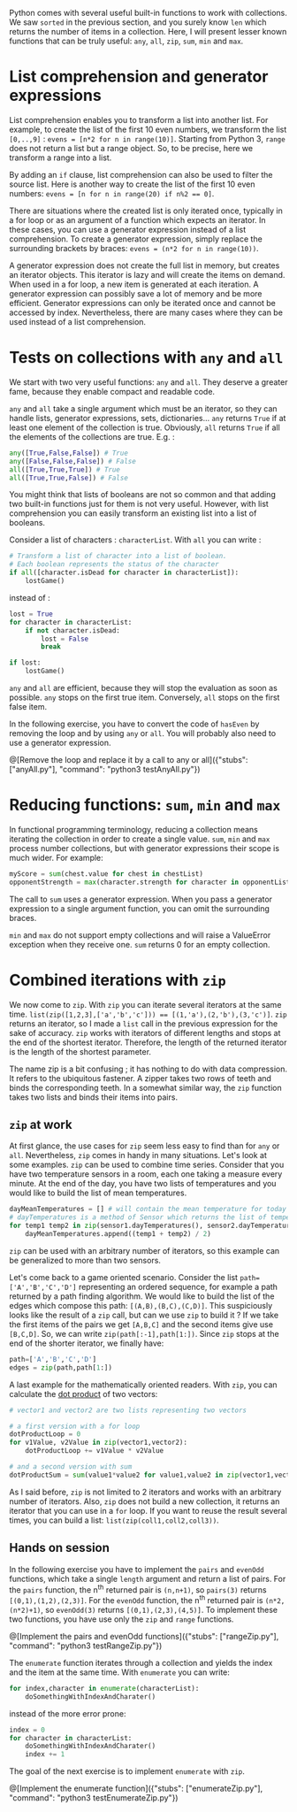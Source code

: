 
Python comes with several useful built-in functions to work with collections. We saw `sorted` in the previous section, and you surely know `len` which returns the number of items in a collection. Here, I will present lesser known functions that can be truly useful: `any`, `all`, `zip`, `sum`, `min` and `max`.

# List comprehension and generator expressions

List comprehension enables you to transform a list into another list. For example, to create the list of the first 10 even numbers, we transform the list `[0,..,9]` : `evens = [n*2 for n in range(10)]`. Starting from Python 3, `range` does not return a list but a range object. So, to be precise, here we transform a range into a list. 

By adding an `if` clause, list comprehension can also be used to filter the source list. Here is another way to create the list of the first 10 even numbers: `evens = [n for n in range(20) if n%2 == 0]`.   

There are situations where the created list is only iterated once, typically in a for loop or as an argument of a function which expects an iterator. In these cases, you can use a generator expression instead of a list comprehension. To create a generator expression, simply replace the surrounding brackets by braces: `evens = (n*2 for n in range(10))`. 

A generator expression does not create the full list in memory, but creates an iterator objects. This iterator is lazy and will create the items on demand. When used in a for loop, a new item is generated at each iteration. A generator expression can possibly save a lot of memory and be more efficient. Generator expressions can only be iterated once and cannot be accessed by index. Nevertheless, there are many cases where they can be used instead of a list comprehension.

# Tests on collections with `any` and `all`

We start with two very useful functions: `any` and `all`. They deserve a greater fame, because they enable compact and readable code.   

`any` and `all` take a single argument which must be an iterator, so they can handle lists, generator expressions, sets, dictionaries... `any` returns `True` if at least one element of the collection is true. Obviously, `all` returns `True` if all the elements of the collections are true. E.g. : 

```python
any([True,False,False]) # True
any([False,False,False]) # False
all([True,True,True]) # True
all([True,True,False]) # False
```

You might think that lists of booleans are not so common and that adding two built-in functions just for them is not very useful. However, with list comprehension you can easily transform an existing list into a list of booleans.

Consider a list of characters : `characterList`. With `all` you can write : 

```python
# Transform a list of character into a list of boolean.
# Each boolean represents the status of the character
if all([character.isDead for character in characterList]):
    lostGame()
```

instead of : 

```python
lost = True
for character in characterList:
    if not character.isDead:
        lost = False
        break

if lost:
    lostGame()
```

`any` and `all` are efficient, because they will stop the evaluation as soon as possible. `any` stops on the first true item. Conversely, `all` stops on the first false item. 

In the following exercise, you have to convert the code of `hasEven` by removing the loop and by using `any` or `all`. You will probably also need to use a generator expression.

@[Remove the loop and replace it by a call to any or all]({"stubs": ["anyAll.py"], "command": "python3 testAnyAll.py"})

# Reducing functions: `sum`, `min` and `max`

In functional programming terminology, reducing a collection means iterating the collection in order to create a single value. `sum`, `min` and `max` process number collections, but with generator expressions their scope is much wider. For example:
```python
myScore = sum(chest.value for chest in chestList)
opponentStrength = max(character.strength for character in opponentList)
```
The call to `sum` uses a generator expression. When you pass a generator expression to a single argument function, you can omit the surrounding braces.  

`min` and `max` do not support empty collections and will raise a ValueError exception when they receive one. `sum` returns 0  for an empty collection.

# Combined iterations with `zip`

We now come to `zip`. With `zip` you can iterate several iterators at the same time. `list(zip([1,2,3],['a','b','c'])) == [(1,'a'),(2,'b'),(3,'c')]`. `zip` returns an iterator, so I made a `list` call in the previous expression for the sake of accuracy. `zip` works with iterators of different lengths and stops at the end of the shortest iterator. Therefore, the length of the returned iterator is the length of the shortest parameter.  

The name zip is a bit confusing ; it has nothing to do with data compression. It refers to the ubiquitous fastener. A zipper takes two rows of teeth and binds the corresponding teeth. In a somewhat similar way, the `zip` function takes two lists and binds their items into pairs.   

## `zip` at work

At first glance, the use cases for `zip` seem less easy to find than for `any` or `all`. Nevertheless, `zip` comes in handy in many situations. Let's look at some examples. `zip` can be used to combine time series. Consider that you have two temperature sensors in a room, each one taking a measure every minute. At the end of the day, you have two lists of temperatures and you would like to build the list of mean temperatures.  

```python
dayMeanTemperatures = [] # will contain the mean temperature for today
# dayTemperatures is a method of Sensor which returns the list of temperatures for the current day
for temp1 temp2 in zip(sensor1.dayTemperatures(), sensor2.dayTemperatures()):
	dayMeanTemperatures.append((temp1 + temp2) / 2)
```
`zip` can be used with an arbitrary number of iterators, so this example can be generalized to more than two sensors.

Let's come back to a game oriented scenario. Consider the list `path=['A','B','C','D']` representing an ordered sequence, for example a path returned by a path finding algorithm. We would like to build the list of the edges which compose this path: `[(A,B),(B,C),(C,D)]`. This suspiciously looks like the result of a `zip` call, but can we use `zip` to build it ? If we take the first items of the pairs we get `[A,B,C]` and the second items give use `[B,C,D]`. So, we can write `zip(path[:-1],path[1:])`. Since `zip` stops at the end of the shorter iterator, we finally have:  

```python
path=['A','B','C','D']
edges = zip(path,path[1:])
```

<a name="dotProduct"></a>A last example for the mathematically oriented readers. With `zip`, you can calculate the [dot product](https://en.wikipedia.org/wiki/Dot_product) of two vectors: 
```python
# vector1 and vector2 are two lists representing two vectors

# a first version with a for loop
dotProductLoop = 0
for v1Value, v2Value in zip(vector1,vector2):
    dotProductLoop += v1Value * v2Value

# and a second version with sum
dotProductSum = sum(value1*value2 for value1,value2 in zip(vector1,vector2))
```
 
As I said before, `zip` is not limited to 2 iterators and works with an arbitrary number of iterators. Also, `zip` does not build a new collection, it returns an iterator that you can use in a `for` loop. If you want to reuse the result several times, you can build a list: `list(zip(coll1,coll2,coll3))`.  


## Hands on session

In the following exercise you have to implement the `pairs` and `evenOdd` functions, which take a single `length` argument and return a list of pairs. For the `pairs` function, the n<sup>th</sup> returned pair is `(n,n+1)`, so `pairs(3)` returns `[(0,1),(1,2),(2,3)]`. For the `evenOdd` function, the n<sup>th</sup> returned pair is `(n*2,(n*2)+1)`, so `evenOdd(3)` returns `[(0,1),(2,3),(4,5)]`. To implement these two functions, you have use only the `zip` and `range` functions.

@[Implement the pairs and evenOdd functions]({"stubs": ["rangeZip.py"], "command": "python3 testRangeZip.py"})

The `enumerate` function iterates through a collection and yields the index and the item at the same time. With `enumerate` you can write: 
```python
for index,character in enumerate(characterList):
    doSomethingWithIndexAndCharater()
```
instead of the more error prone:
```python
index = 0
for character in characterList:
    doSomethingWithIndexAndCharater()
    index += 1
```

The goal of the next exercise is to implement `enumerate` with `zip`. 

@[Implement the enumerate function]({"stubs": ["enumerateZip.py"], "command": "python3 testEnumerateZip.py"})

